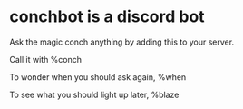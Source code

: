 # conchbot is a discord bot

Ask the magic conch anything by adding this to your server.</b>

Call it with %conch

To wonder when you should ask again, %when

To see what you should light up later, %blaze
